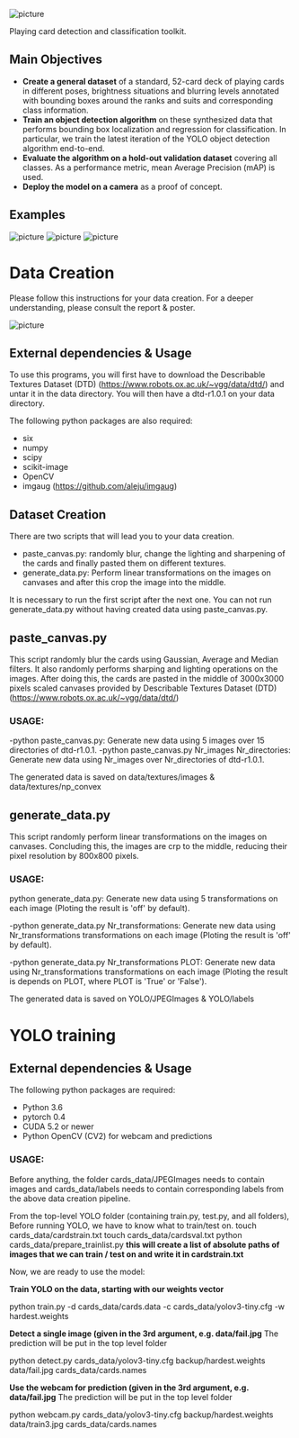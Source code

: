 ![picture](poster/figures/playcdc.png)

Playing card detection and classification toolkit.

## Main Objectives

- **Create a general dataset** of a standard, 52-card deck of playing cards  in different poses, brightness situations and blurring levels annotated with bounding boxes around the ranks and suits and corresponding class information.
- **Train an object detection algorithm** on these synthesized data that performs bounding box localization and regression for classification. In particular, we train  the latest iteration of the YOLO object detection algorithm end-to-end.
- **Evaluate the algorithm on a hold-out validation dataset** covering all classes. As a performance metric, mean Average Precision (mAP) is used.
- **Deploy the model on a camera** as a proof of concept.

## Examples
![picture](report/images/success2.jpg)
![picture](report/images/predictions.jpg)
![picture](report/images/success3.jpg)

# Data Creation
Please follow this instructions for your data creation.
For a deeper understanding, please consult the report & poster.

![picture](poster/figures/data_creation.jpg)

## External dependencies & Usage
To use this programs, you will first have to download the 
Describable Textures Dataset (DTD) (https://www.robots.ox.ac.uk/~vgg/data/dtd/) and 
untar it in the data directory.
You will then have a dtd-r1.0.1 on your data directory.

The following python packages are also required:
- six
- numpy
- scipy
- scikit-image 
- OpenCV
- imgaug (https://github.com/aleju/imgaug)

## Dataset Creation
There are two scripts that will lead you to your data creation.

- paste_canvas.py: randomly blur, change the lighting and sharpening of the cards and 
  finally pasted them on different textures.
- generate_data.py: Perform linear transformations on the images on canvases and after this
  crop the image into the middle.

It is necessary to run the first script after the next one.
You can not run generate_data.py without having created data using paste_canvas.py.

## paste_canvas.py
This script randomly blur the cards using Gaussian, Average and Median filters.
It also randomly performs sharping and lighting operations on the images. 
After doing this, the cards are pasted in the middle of 3000x3000 pixels scaled canvases provided by 
Describable Textures Dataset (DTD) (https://www.robots.ox.ac.uk/~vgg/data/dtd/)

### USAGE:

-python paste_canvas.py:  Generate new data using 5 images over 15 directories of dtd-r1.0.1.
-python paste_canvas.py Nr_images Nr_directories:  Generate new data using Nr_images over Nr_directories of dtd-r1.0.1. 

The generated data is saved on data/textures/images & data/textures/np_convex

## generate_data.py
This script randomly perform linear transformations on the images on canvases.
Concluding this, the images are crp to the middle, reducing their pixel resolution by 800x800 pixels.

### USAGE:
python generate_data.py: Generate new data using 5 transformations on each image (Ploting the result is 'off' by default).

-python generate_data.py Nr_transformations: Generate new data using Nr_transformations transformations on each image (Ploting the result is 'off' by default). 

-python generate_data.py Nr_transformations PLOT: Generate new data using Nr_transformations transformations on each image (Ploting the result is depends on PLOT, where PLOT is 'True' or 'False'). 

The generated data is saved on YOLO/JPEGImages & YOLO/labels

# YOLO training

## External dependencies & Usage

The following python packages are required:
- Python 3.6
- pytorch 0.4
- CUDA 5.2 or newer
- Python OpenCV (CV2) for webcam and predictions
### USAGE:

Before anything, the folder cards_data/JPEGImages needs to contain images and cards_data/labels needs to contain corresponding labels from the above data creation pipeline.

From the top-level YOLO folder (containing train.py, test.py, and all folders), 
Before running YOLO, we have to know what to train/test on.
touch cards_data/cardstrain.txt
touch cards_data/cardsval.txt 
python cards_data/prepare_trainlist.py  **this will create a list of absolute paths of images that we can train / test on and write it in cardstrain.txt**

Now, we are ready to use the model:

**Train YOLO on the data, starting with our weights vector**

python train.py -d cards_data/cards.data -c cards_data/yolov3-tiny.cfg -w hardest.weights


**Detect a single image (given in the 3rd argument, e.g. data/fail.jpg** The prediction will be put in the top level folder

python detect.py cards_data/yolov3-tiny.cfg backup/hardest.weights data/fail.jpg cards_data/cards.names

**Use the webcam for prediction (given in the 3rd argument, e.g. data/fail.jpg** The prediction will be put in the top level folder

python webcam.py cards_data/yolov3-tiny.cfg backup/hardest.weights data/train3.jpg cards_data/cards.names
